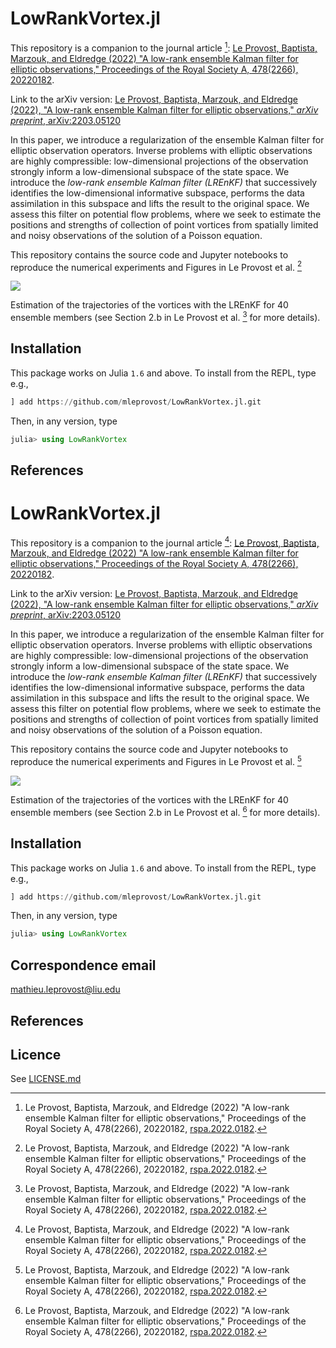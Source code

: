 # LowRankVortex.jl


This repository is a companion to the journal article [^1]: [Le Provost, Baptista, Marzouk, and Eldredge (2022) "A low-rank ensemble Kalman filter for elliptic observations," Proceedings of the Royal Society A, 478(2266), 20220182](https://doi.org/10.1098/rspa.2022.0182).

Link to the arXiv version: [Le Provost, Baptista, Marzouk, and Eldredge (2022), "A low-rank ensemble Kalman filter for elliptic observations," *arXiv preprint*, arXiv:2203.05120](https://arxiv.org/abs/2203.05120)

In this paper, we introduce a regularization of the ensemble Kalman filter for elliptic observation operators. Inverse problems with elliptic observations are highly compressible: low-dimensional projections of the observation strongly inform a low-dimensional subspace of the state space. We introduce the *low-rank ensemble Kalman filter (LREnKF)* that successively identifies  the low-dimensional informative subspace, performs the data assimilation in this subspace and lifts the result to the original space. We assess this filter on potential flow problems, where we seek to estimate the positions and strengths of collection of point vortices from spatially limited and noisy observations of the solution of a Poisson equation.



This repository contains the source code and Jupyter notebooks to reproduce the numerical experiments and Figures in Le Provost et al. [^1]

![](https://github.com/mleprovost/LowRankVortex.jl/raw/main/example2/setup_example2.png)

Estimation of the trajectories of the vortices with the LREnKF for $40$ ensemble members (see Section 2.b in Le Provost et al. [^1] for more details).

## Installation

This package works on Julia `1.6` and above. To install from the REPL, type
e.g.,
```julia
] add https://github.com/mleprovost/LowRankVortex.jl.git
```

Then, in any version, type
```julia
julia> using LowRankVortex
```

## References


[^1]: Le Provost, Baptista, Marzouk, and Eldredge (2022) "A low-rank ensemble Kalman filter for elliptic observations," Proceedings of the Royal Society A, 478(2266), 20220182, [rspa.2022.0182](https://doi.org/10.1098/rspa.2022.0182).

# LowRankVortex.jl


This repository is a companion to the journal article [^1]: [Le Provost, Baptista, Marzouk, and Eldredge (2022) "A low-rank ensemble Kalman filter for elliptic observations," Proceedings of the Royal Society A, 478(2266), 20220182](https://doi.org/10.1098/rspa.2022.0182).

Link to the arXiv version: [Le Provost, Baptista, Marzouk, and Eldredge (2022), "A low-rank ensemble Kalman filter for elliptic observations," *arXiv preprint*, arXiv:2203.05120](https://arxiv.org/abs/2203.05120)

In this paper, we introduce a regularization of the ensemble Kalman filter for elliptic observation operators. Inverse problems with elliptic observations are highly compressible: low-dimensional projections of the observation strongly inform a low-dimensional subspace of the state space. We introduce the *low-rank ensemble Kalman filter (LREnKF)* that successively identifies  the low-dimensional informative subspace, performs the data assimilation in this subspace and lifts the result to the original space. We assess this filter on potential flow problems, where we seek to estimate the positions and strengths of collection of point vortices from spatially limited and noisy observations of the solution of a Poisson equation.



This repository contains the source code and Jupyter notebooks to reproduce the numerical experiments and Figures in Le Provost et al. [^1]

![](https://github.com/mleprovost/LowRankVortex.jl/raw/main/example2/setup_example2.png)

Estimation of the trajectories of the vortices with the LREnKF for $40$ ensemble members (see Section 2.b in Le Provost et al. [^1] for more details).

## Installation

This package works on Julia `1.6` and above. To install from the REPL, type
e.g.,
```julia
] add https://github.com/mleprovost/LowRankVortex.jl.git
```

Then, in any version, type
```julia
julia> using LowRankVortex
```

## Correspondence email
[mathieu.leprovost@liu.edu](mailto:mathieu.leprovost@liu.edu)

## References


[^1]: Le Provost, Baptista, Marzouk, and Eldredge (2022) "A low-rank ensemble Kalman filter for elliptic observations," Proceedings of the Royal Society A, 478(2266), 20220182, [rspa.2022.0182](https://doi.org/10.1098/rspa.2022.0182).

## Licence

See [LICENSE.md](https://github.com/mleprovost/LowRankVortex.jl/raw/main/LICENSE.md)
